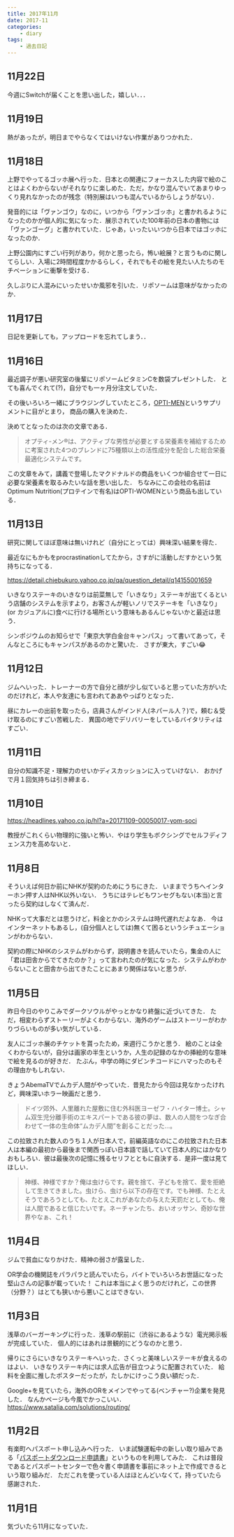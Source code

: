 ```yaml
---
title: 2017年11月
date: 2017-11
categories:
    - diary
tags:
    - 過去日記
---
```



## 11月22日

今週にSwitchが届くことを思い出した，嬉しい．．．

<!-- more -->

## 11月19日

熱があったが，明日までやらなくてはいけない作業がありつかれた．

## 11月18日

上野でやってるゴッホ展へ行った．日本との関連にフォーカスした内容で絵のことはよくわからないがそれなりに楽しめた．ただ，かなり混んでいてあまりゆっくり見れなかったのが残念（特別展はいつも混んでいるからしょうがない）．

発音的には「ヴァンゴウ」なのに，いつから「ヴァンゴッホ」と書かれるようになったのかが個人的に気になった．展示されていた100年前の日本の書物には「ヴァンゴーグ」と書かれていた．じゃあ，いったいいつから日本ではゴッホになったのか．

上野公園内にすごい行列があり，何かと思ったら，怖い絵展？と言うものに関してらしい．入場に2時間程度かかるらしく，それでもその絵を見たい人たちのモチベーションに衝撃を受ける．

久しぶりに人混みにいったせいか風邪を引いた．リポソームは意味がなかったのか．


## 11月17日

日記を更新しても，アップロードを忘れてしまう．．

## 11月16日

最近調子が悪い研究室の後輩にリポソームビタミンCを数袋プレゼントした．
とても喜んでくれて(?)，自分でも一ヶ月分注文していた．

その後いろいろ一緒にブラウジングしていたところ，[OPTI-MEN](https://jp.iherb.com/pr/optimum-nutrition-opti-men-150-tablets/57069)というサプリメントに目がとまり，
商品の購入を決めた．

決めてとなったのは次の文章である．
>オプティ-メン®は、アクティブな男性が必要とする栄養素を補給するために考案された4つのブレンドに75種類以上の活性成分を配合した総合栄養最適化システムです。

この文章をみて，講義で登場したマクドナルドの商品をいくつか組合せて一日に必要な栄養素を取るみたいな話を思い出した．
ちなみにこの会社の名前はOptimum Nutrition(プロテインで有名)はOPTI-WOMENという商品も出している．


## 11月13日

研究に関してほぼ意味は無いけれど（自分にとっては）興味深い結果を得た．

最近なにもかもをprocrastinationしてたから，さすがに活動しだすかという気持ちになってる．


https://detail.chiebukuro.yahoo.co.jp/qa/question_detail/q14155001659

いきなりステーキのいきなりは前菜無しで「いきなり」ステーキが出てくるという店舗のシステムを示すより，お客さんが軽いノリでステーキを「いきなり」(or カジュアルに)食べに行ける場所という意味もあるんじゃないかと最近は思う．


シンポジウムのお知らせで「東京大学白金台キャンパス」って書いてあって，そんなところにもキャンパスがあるのかと驚いた．
さすが東大，すごい😂


## 11月12日

ジムへいった．トレーナーの方で自分と顔が少し似ていると思っていた方がいたのだけれど，本人や友達にも言われてああやっぱりとなった．

昼にカレーの出前を取ったら，店員さんがインド人(ネパール人？)で，頼む＆受け取るのにすごい苦戦した．
異国の地でデリバリーをしているバイタリティはすごい．

## 11月11日

自分の知識不足・理解力のせいかディスカッションに入っていけない．
おかげで月１回気持ちは引き締まる．

## 11月10日

https://headlines.yahoo.co.jp/hl?a=20171109-00050017-yom-soci

教授がこれくらい物理的に強いと怖い．やはり学生もボクシングでセルフディフェンス力を高めないと．

## 11月8日

そういえば何日か前にNHKが契約のためにうちにきた．
いままでうちへインターホン押す人はNHK以外いない．
うちにはテレビもワンセグもない(本当)と言ったら契約はしなくて済んだ．

NHKって大事だとは思うけど，料金とかのシステムは時代遅れだよなあ．
今はインターネットもあるし，(自分個人としては)無くて困るというシチュエーションがわからない．

契約の際にNHKのシステムがわからず，説明書きを読んでいたら，集金の人に「君は田舎からでてきたのか？」って言われたのが気になった．システムがわからないことと田舎から出てきたことにあまり関係はないと思うが．

## 11月5日

昨日今日のやりこみでダークソウルがやっとかなり終盤に近づいてきた．
ただ，相変わらずストーリーがよくわからない．海外のゲームはストーリーがわかりづらいものが多い気がしている．

友人にゴッホ展のチケットを貰ったため，来週行こうかと思う．
絵のことは全くわからないが，自分は画家の半生というか，人生の記録のなかの挿絵的な意味で絵を見るのが好きだ．
たぶん，中学の時にダビンチコードにハマったのもその理由かもしれない．

きょうAbemaTVでムカデ人間がやっていた．昔見たから今回は見なかったけれど，興味深いホラー映画だと思う．

> ドイツ郊外、人里離れた屋敷に住む外科医ヨーゼフ・ハイター博士。シャム双生児分離手術のエキスパートである彼の夢は、数人の人間をつなぎ合わせて一体の生命体“ムカデ人間”を創ることだった...。

この拉致された数人のうち１人が日本人で，前編英語なのにこの拉致された日本人は本編の最初から最後まで関西っぽい日本語で話していて日本人的にはかなりおもしろい．彼は最後次の記憶に残るセリフとともに自決する．是非一度は見てほしい．

> 神様、神様ですか？俺は虫けらです。親を捨て、子どもを捨て、愛を拒絶して生きてきました。虫けら、虫けら以下の存在です。でも神様、たとえそうであろうとしても、たとえこれがあなたの与えた天罰だとしても、俺は人間であると信じたいです。ネーチャンたち、おいオッサン、奇妙な世界やなぁ、これ！

## 11月4日

ジムで貧血になりかけた．精神の弱さが露呈した．

OR学会の機関誌をパラパラと読んでいたら，バイトでいろいろお世話になった堅山さんの記事が載っていた！
これは本当によく思うのだけれど，この世界（分野？）はとても狭いから悪いことはできない．

## 11月3日

浅草のバーガーキングに行った．浅草の駅前に（渋谷にあるような）電光掲示板が完成していた．
個人的にはあれは景観的にどうなのかと思う．

帰りにさらにいきなりステーキへいった．さくっと美味しいステーキが食えるのはよい．
いきなりステーキ内には求人広告が目立つように配置されていた．
給料を全面に推したポスターだったが，たしかにけっこう良い額だった．

Google+を見ていたら，海外のORをメインでやってる(ベンチャー?)企業を発見した．
なんかページも今風でかっこいい．
https://www.satalia.com/solutions/routing/


## 11月2日

有楽町へパスポート申し込みへ行った．
いま試験運転中の新しい取り組みである「[パスポートダウンロード申請書](http://www.mofa.go.jp/mofaj/ca/pss/page23_002141.html)」というものを利用してみた．
これは普段であるとパスポートセンターで色々書く申請書を事前にネット上で作成できるという取り組みだ．
ただこれを使っている人はほとんどいなくて，持っていたら感謝された．

## 11月1日

気づいたら11月になっていた．
